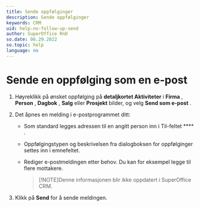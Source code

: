 ```yaml
---
title: Sende oppfølginger
description: Sende oppfølginger
keywords: CRM
uid: help-no-follow-up-send
author: SuperOffice RnD
so.date: 06.29.2022
so.topic: help
language: no
---
```


# Sende en oppfølging som en e-post

1. Høyreklikk på ønsket oppfølging på **detaljkortet Aktiviteter** i **Firma** , **Person** , **Dagbok** , **Salg** eller **Prosjekt** bilder, og velg **Send som e-post** .

2. Det åpnes en melding i e-postprogrammet ditt:

    * Som standard legges adressen til en angitt person inn i Til-feltet **** .

    * Oppfølgingstypen og beskrivelsen fra dialogboksen for oppfølginger settes inn i emnefeltet.

    * Rediger e-postmeldingen etter behov. Du kan for eksempel legge til flere mottakere.

        > [!NOTE]Denne informasjonen blir ikke oppdatert i SuperOffice CRM.
        > 
3. Klikk  på **Send** for å sende meldingen.
